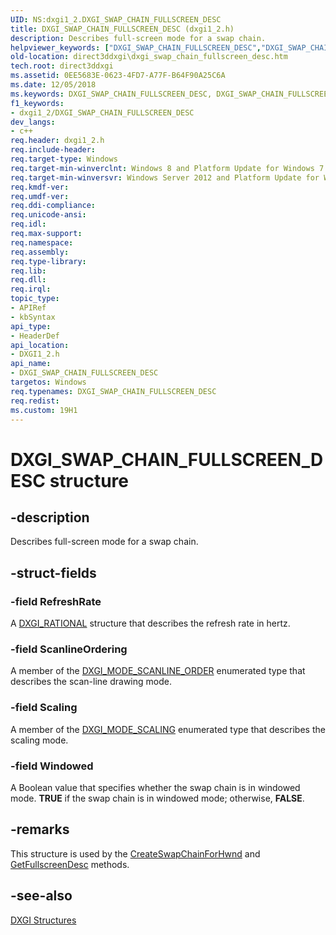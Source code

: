 ```yaml
---
UID: NS:dxgi1_2.DXGI_SWAP_CHAIN_FULLSCREEN_DESC
title: DXGI_SWAP_CHAIN_FULLSCREEN_DESC (dxgi1_2.h)
description: Describes full-screen mode for a swap chain.
helpviewer_keywords: ["DXGI_SWAP_CHAIN_FULLSCREEN_DESC","DXGI_SWAP_CHAIN_FULLSCREEN_DESC structure [DXGI]","direct3ddxgi.dxgi_swap_chain_fullscreen_desc","dxgi1_2/DXGI_SWAP_CHAIN_FULLSCREEN_DESC"]
old-location: direct3ddxgi\dxgi_swap_chain_fullscreen_desc.htm
tech.root: direct3ddxgi
ms.assetid: 0EE5683E-0623-4FD7-A77F-B64F90A25C6A
ms.date: 12/05/2018
ms.keywords: DXGI_SWAP_CHAIN_FULLSCREEN_DESC, DXGI_SWAP_CHAIN_FULLSCREEN_DESC structure [DXGI], direct3ddxgi.dxgi_swap_chain_fullscreen_desc, dxgi1_2/DXGI_SWAP_CHAIN_FULLSCREEN_DESC
f1_keywords:
- dxgi1_2/DXGI_SWAP_CHAIN_FULLSCREEN_DESC
dev_langs:
- c++
req.header: dxgi1_2.h
req.include-header: 
req.target-type: Windows
req.target-min-winverclnt: Windows 8 and Platform Update for Windows 7 [desktop apps only]
req.target-min-winversvr: Windows Server 2012 and Platform Update for Windows Server 2008 R2 [desktop apps only]
req.kmdf-ver: 
req.umdf-ver: 
req.ddi-compliance: 
req.unicode-ansi: 
req.idl: 
req.max-support: 
req.namespace: 
req.assembly: 
req.type-library: 
req.lib: 
req.dll: 
req.irql: 
topic_type:
- APIRef
- kbSyntax
api_type:
- HeaderDef
api_location:
- DXGI1_2.h
api_name:
- DXGI_SWAP_CHAIN_FULLSCREEN_DESC
targetos: Windows
req.typenames: DXGI_SWAP_CHAIN_FULLSCREEN_DESC
req.redist: 
ms.custom: 19H1
---
```


# DXGI_SWAP_CHAIN_FULLSCREEN_DESC structure


## -description


Describes full-screen mode for a swap chain.


## -struct-fields




### -field RefreshRate

A <a href="https://docs.microsoft.com/windows/desktop/api/dxgicommon/ns-dxgicommon-dxgi_rational">DXGI_RATIONAL</a> structure that describes the refresh rate in hertz.


### -field ScanlineOrdering

A member of the <a href="https://docs.microsoft.com/previous-versions/windows/desktop/legacy/bb173067(v=vs.85)">DXGI_MODE_SCANLINE_ORDER</a> enumerated type that describes the scan-line drawing mode.


### -field Scaling

A member of the <a href="https://docs.microsoft.com/previous-versions/windows/desktop/legacy/bb173066(v=vs.85)">DXGI_MODE_SCALING</a> enumerated type that describes the scaling mode.


### -field Windowed

A Boolean value that specifies whether the swap chain is in windowed mode. <b>TRUE</b> if the swap chain is in windowed mode; otherwise, <b>FALSE</b>.


## -remarks



This structure is used by the <a href="https://docs.microsoft.com/windows/desktop/api/dxgi1_2/nf-dxgi1_2-idxgifactory2-createswapchainforhwnd">CreateSwapChainForHwnd</a> and <a href="https://docs.microsoft.com/windows/desktop/api/dxgi1_2/nf-dxgi1_2-idxgiswapchain1-getfullscreendesc">GetFullscreenDesc</a> methods.




## -see-also




<a href="https://docs.microsoft.com/windows/desktop/direct3ddxgi/d3d10-graphics-reference-dxgi-structures">DXGI Structures</a>
 

 

